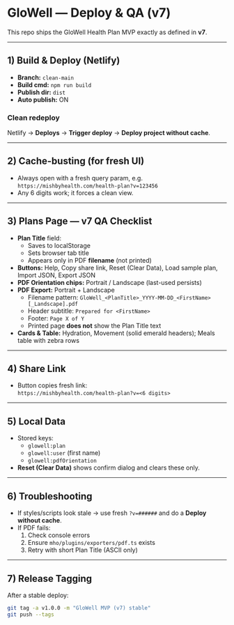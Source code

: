# GloWell — Deploy & QA (v7)

This repo ships the GloWell Health Plan MVP exactly as defined in **v7**.

---

## 1) Build & Deploy (Netlify)
- **Branch:** `clean-main`
- **Build cmd:** `npm run build`
- **Publish dir:** `dist`
- **Auto publish:** ON

### Clean redeploy
Netlify → **Deploys** → **Trigger deploy** → **Deploy project without cache**.

---

## 2) Cache-busting (for fresh UI)
- Always open with a fresh query param, e.g.  
  `https://mishbyhealth.com/health-plan?v=123456`
- Any 6 digits work; it forces a clean view.

---

## 3) Plans Page — v7 QA Checklist
- **Plan Title** field:
  - Saves to localStorage
  - Sets browser tab title
  - Appears only in PDF **filename** (not printed)
- **Buttons:** Help, Copy share link, Reset (Clear Data), Load sample plan, Import JSON, Export JSON
- **PDF Orientation chips:** Portrait / Landscape (last-used persists)
- **PDF Export:** Portrait + Landscape
  - Filename pattern: `GloWell_<PlanTitle>_YYYY-MM-DD_<FirstName>[_Landscape].pdf`
  - Header subtitle: `Prepared for <FirstName>`
  - Footer: `Page X of Y`
  - Printed page **does not** show the Plan Title text
- **Cards & Table:** Hydration, Movement (solid emerald headers); Meals table with zebra rows

---

## 4) Share Link
- Button copies fresh link:  
  `https://mishbyhealth.com/health-plan?v=<6 digits>`

---

## 5) Local Data
- Stored keys:
  - `glowell:plan`
  - `glowell:user` (first name)
  - `glowell:pdfOrientation`
- **Reset (Clear Data)** shows confirm dialog and clears these only.

---

## 6) Troubleshooting
- If styles/scripts look stale → use fresh `?v=######` and do a **Deploy without cache**.
- If PDF fails:
  1) Check console errors
  2) Ensure `mho/plugins/exporters/pdf.ts` exists
  3) Retry with short Plan Title (ASCII only)

---

## 7) Release Tagging
After a stable deploy:
```bash
git tag -a v1.0.0 -m "GloWell MVP (v7) stable"
git push --tags
